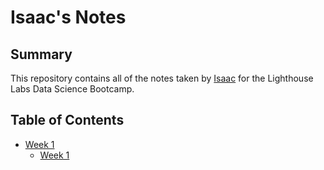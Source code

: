# Isaac's Notes
## Summary 

This repository contains all of the notes taken by [Isaac](https://github.com/isaac-lee1) for the Lighthouse Labs Data Science Bootcamp.

## Table of Contents
* [Week 1](/Week_1)
  * [Week 1](/Week_1/Day_1)